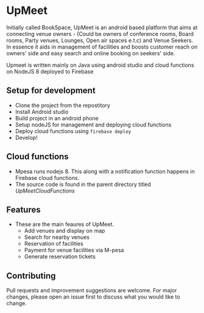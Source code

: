 
UpMeet
==================
Initially called BookSpace, UpMeet is an android based platform that aims at connecting venue owners - (Could be owners of conference rooms, Board rooms, Party venues, Lounges, Open air spaces e.t.c) and Venue Seekers. In essence it aids in management of facilities and boosts customer reach on owners' side and easy search and online booking on seekers' side.

Upmeet is written mainly on Java using android studio and cloud functions on NodeJS 8 deployed to Firebase

Setup for development
---------------------
- Clone the project from the repostitory
- Install Android studio
- Build project in an android phone
- Setup nodeJS for management and deploying cloud functions
- Deploy cloud functions using `firebase deploy`
- Develop!

Cloud functions
---------------
- Mpesa runs nodejs 8. This along with a notification function happens in Firebase cloud functions.
- The source code is found in the parent directory titled *UpMeetCloudFunctions*

Features
--------
- These are the main feaures of UpMeet.
    - Add venues and display on map
    - Search for nearby venues
    - Reservation of facilities
    - Payment for venue facilities via M-pesa
    - Generate reservation tickets

Contributing
------------
Pull requests and improvement suggestions are welcome. For major changes, please open an issue first to discuss what you would like to change.



